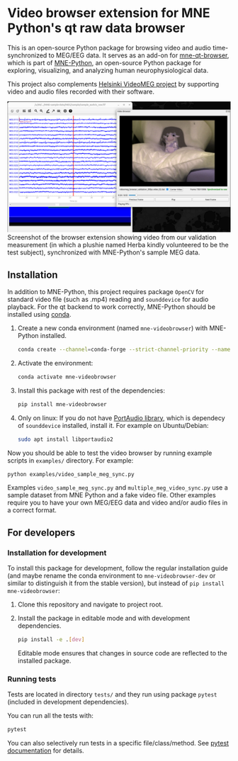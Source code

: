 # Video browser extension for MNE Python's qt raw data browser

This is an open-source Python package for browsing video and audio time-synchronized to MEG/EEG data.
It serves as an add-on for [mne-qt-browser](https://github.com/mne-tools/mne-qt-browser), which is part
of [MNE-Python](https://mne.tools/stable/), an open-source Python package for exploring, visualizing,
and analyzing human neurophysiological data.

This project also complements [Helsinki VideoMEG project](https://github.com/Helsinki-VideoMEG-Project)
by supporting video and audio files recorded with their software.

![VideoMEG browser screenshot](browser_screenshot.png)
Screenshot of the browser extension showing video from our validation measurement (in which a plushie named Herba kindly
volunteered to be the test subject), synchronized with MNE-Python's sample MEG data.

## Installation

In addition to MNE-Python, this project requires package `OpenCV` for standard video file (such as .mp4) reading
and `sounddevice` for audio playback. For the qt backend to work correctly, MNE-Python should be installed using
[conda](https://github.com/conda/conda).

1. Create a new conda environment (named `mne-videobrowser`) with MNE-Python installed.

   ```bash
   conda create --channel=conda-forge --strict-channel-priority --name=mne-videobrowser mne
   ```

2. Activate the environment:

   ```bash
   conda activate mne-videobrowser
   ```

3. Install this package with rest of the dependencies:

   ```bash
   pip install mne-videobrowser
   ```

4. Only on linux: If you do not have [PortAudio library](https://www.portaudio.com/), which is
dependecy of `sounddevice` installed, install it. For example on Ubuntu/Debian:

   ```bash
   sudo apt install libportaudio2
   ```

Now you should be able to test the video browser by running example scripts in `examples/` directory. For example:

```bash
python examples/video_sample_meg_sync.py
```

Examples `video_sample_meg_sync.py` and `multiple_meg_video_sync.py` use a sample dataset from MNE Python and a fake video file.
Other examples require you to have your own MEG/EEG data and video and/or audio files in a correct format.

## For developers

### Installation for development

To install this package for development, follow the regular installation guide
(and maybe rename the conda environment to `mne-videobrowser-dev` or similar to distinguish it from the
stable version), but instead of `pip install mne-videobrowser`:

1. Clone this repository and navigate to project root.

2. Install the package in editable mode and with development dependencies.

   ```bash
   pip install -e .[dev]
   ```

   Editable mode ensures that changes in source code are reflected to the installed package.

### Running tests

Tests are located in directory `tests/` and they run using package `pytest` (included in development dependencies).

You can run all the tests with:

```bash
pytest
```

You can also selectively run tests in a specific file/class/method. See [pytest documentation](https://docs.pytest.org/en/stable/how-to/usage.html) for details.
